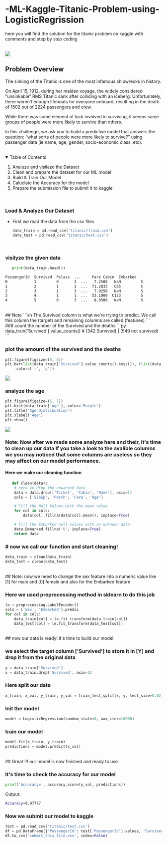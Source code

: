 # -ML-Kaggle-Titanic-Problem-using-LogisticRegrission
here you will find the solution for the titanic problem on kaggle with comments and step by step coding

<br/>

<img src="https://storage.googleapis.com/kaggle-competitions/kaggle/3136/logos/header.png">

<br/>

## Problem Overview
The sinking of the Titanic is one of the most infamous shipwrecks in history.

On April 15, 1912, during her maiden voyage, the widely considered “unsinkable” RMS Titanic sank after colliding with an iceberg. Unfortunately, there weren’t enough lifeboats for everyone onboard, resulting in the death of 1502 out of 2224 passengers and crew.

While there was some element of luck involved in surviving, it seems some groups of people were more likely to survive than others.

In this challenge, we ask you to build a predictive model that answers the question: “what sorts of people were more likely to survive?” using passenger data (ie name, age, gender, socio-economic class, etc).

<br/>

<details open="open">
  <summary>Table of Contents</summary>
  <ol>
     <li>Analuze and visilaze the Dataset</li>
     <li>Clean and prepare the dataset for our ML model</li>
     <li>Build & Train Our Model</li>
     <li>Caluclate the Accuracy for the model</li>
     <li>Prepare the submission file to submit it to kaggle </li>
  </ol>
</details>

<br/>

### Load & Analyze Our Dataset
* First we read the data from the csv files
   ```py
   data_train = pd.read_csv('titanic/train.csv')
   data_test = pd.read_csv('titanic/test.csv')

   ```
  <br/>
  
### visilyze the given data
   ```py
      print(data_train.head())
   ```
   ```sh
   PassengerId  Survived  Pclass  ...     Fare Cabin  Embarked
0            1         0       3  ...   7.2500   NaN         S
1            2         1       1  ...  71.2833   C85         C
2            3         1       3  ...   7.9250   NaN         S
3            4         1       1  ...  53.1000  C123         S
4            5         0       3  ...   8.0500   NaN         S   
```
<br/>
## Note
   ```sh
      The Survived column  is what we’re trying to predict. We call this column the (target) and remaining columns are called (features)
   ```
<br/>
### count the number of the Survived and the deaths
   ```py
   data_train['Survived'].value_counts()  # (342 Survived) | (549 not survived)
   ```

### plot the amount of the survived and the deaths
   ```py
   plt.figure(figsize=(5, 5))
   plt.bar(list(data_train['Survived'].value_counts().keys()), (list(data_train['Survived'].value_counts())),
        color=['r', 'g'])
   ```

<img src="https://github.com/elMeniwy/-ML-Kaggle-Titanic-Problem-using-LogisticRegrission/blob/main/images/deaths-survived.jpg">
  
### analyze the age
   ```py
plt.figure(figsize=(5, 7))
plt.hist(data_train['Age'], color='Purple')
plt.title('Age Distribuation')
plt.xlabel('Age')
plt.show()
   ```
<img src="https://github.com/elMeniwy/-ML-Kaggle-Titanic-Problem-using-LogisticRegrission/blob/main/images/age.png">
<br/>

### Note: Now after we made some analyze here and their, it's time to clean up our data If you take a look to the avalible columns we you may noticed that some columns are useless so they may affect on our model performance.

#### Here we make our cleaning function

```py
   def clean(data):
    # here we drop the unwanted data
    data = data.drop(['Ticket', 'Cabin', 'Name'], axis=1)
    cols = ['SibSp', 'Parch', 'Fare', 'Age']

    # Fill the Null Values with the mean value
    for col in cols:
        data[col].fillna(data[col].mean(), inplace=True)

    # fill the Embarked null values with an unknown data
    data.Embarked.fillna('U', inplace=True)
    return data
```

### # now we call our function and start cleaning!


```py
data_train = clean(data_train)
data_test = clean(data_test)
```
<br/>
## Note: now we need to change the sex feature into a numeric value like [1] for male and [0] female and also for the Embarked feature

### Here we used preprocessing method in sklearn to do this job
```py
le = preprocessing.LabelEncoder()
cols = ['Sex', 'Embarked'].predic
for col in cols:
    data_train[col] = le.fit_transform(data_train[col])
    data_test[col] = le.fit_transform(data_test[col])
 ```
<br/> 
## now our data is ready! it's time to build our model

### we select the target column ['Survived'] to store it in [Y] and drop it from the original data
```py
y = data_train['Survived']
x = data_train.drop('Survived', axis=1)
```


### Here split our data
```py
x_train, x_val, y_train, y_val = train_test_split(x, y, test_size=0.02, random_state=10)
```

### Init the model

```py
model = LogisticRegression(random_state=0, max_iter=10000)
```

### train our model
```py
model.fit(x_train, y_train)
predictions = model.predict(x_val)
```

<br/>
## Great !!! our model is now finished and ready to use

### It's time to check the accuracy for our model

```py
print('Accuracy=', accuracy_score(y_val, predictions))
```

Output:
```sh
Accuracy=0.97777
```


### Now we submit our model to kaggle

```py
test = pd.read_csv('titanic/test.csv')
df = pd.DataFrame({'PassengerId': test['PassengerId'].values, 'Survived': submit_pred})
df.to_csv('submit_this_file.csv', index=False)
```
















  
